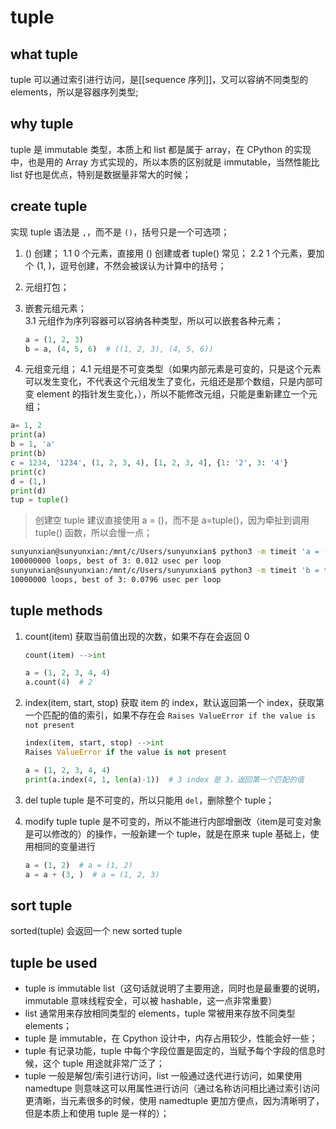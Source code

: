 # tuple

## what tuple

tuple 可以通过索引进行访问，是[[sequence 序列]]，又可以容纳不同类型的 elements，所以是容器序列类型;

## why tuple

tuple 是 immutable 类型，本质上和 list 都是属于 array，在 CPython 的实现中，也是用的 Array 方式实现的，所以本质的区别就是 immutable，当然性能比 list 好也是优点，特别是数据量非常大的时候；

## create tuple

实现 tuple 语法是 `,`，而不是 `()`，括号只是一个可选项；

1. () 创建；
    1.1 0 个元素，直接用 () 创建或者 tuple() 常见；
    2.2 1 个元素，要加个 (1, )，逗号创建，不然会被误认为计算中的括号；

2. 元组打包；

3. 嵌套元组元素；  
    3.1 元组作为序列容器可以容纳各种类型，所以可以嵌套各种元素；

    ```python
    a = (1, 2, 3)
    b = a, (4, 5, 6)  # ((1, 2, 3), (4, 5, 6))
    ```

4. 元组变元组；
  4.1 元组是不可变类型（如果内部元素是可变的，只是这个元素可以发生变化，不代表这个元组发生了变化，元组还是那个数组，只是内部可变 element 的指针发生变化，），所以不能修改元组，只能是重新建立一个元组；

  ```python
  a= 1, 2
  print(a)
  b = 1, 'a'
  print(b)
  c = 1234, '1234', (1, 2, 3, 4), [1, 2, 3, 4], {1: '2', 3: '4'}
  print(c)
  d = (1,)
  print(d)
  tup = tuple()
```

> 创建空 tuple 建议直接使用 a = ()，而不是 a=tuple()，因为牵扯到调用 tuple() 函数，所以会慢一点；

```bash
sunyunxian@sunyunxian:/mnt/c/Users/sunyunxian$ python3 -m timeit 'a = ()'
100000000 loops, best of 3: 0.012 usec per loop
sunyunxian@sunyunxian:/mnt/c/Users/sunyunxian$ python3 -m timeit 'b = tuple()'
10000000 loops, best of 3: 0.0796 usec per loop
```

## tuple methods

1. count(item)
    获取当前值出现的次数，如果不存在会返回 0

    ```python
    count(item) -->int

    a = (1, 2, 3, 4, 4)
    a.count(4)  # 2
    ```

2. index(item, start, stop)
    获取 item 的 index，默认返回第一个 index，获取第一个匹配的值的索引，如果不存在会  `Raises ValueError if the value is not present`

    ```python
    index(item, start, stop) -->int
    Raises ValueError if the value is not present

    a = (1, 2, 3, 4, 4)
    print(a.index(4, 1, len(a)-1))  # 3 index 是 3，返回第一个匹配的值
    ```

3. del tuple
    tuple 是不可变的，所以只能用 `del`，删除整个 tuple；

4. modify tuple
tuple 是不可变的，所以不能进行内部增删改（item是可变对象是可以修改的）的操作，一般新建一个 tuple，就是在原来 tuple 基础上，使用相同的变量进行

    ```python
    a = (1, 2)  # a = (1, 2)
    a = a + (3, )  # a = (1, 2, 3)
    ```

## sort tuple

sorted(tuple) 会返回一个 new sorted tuple

## tuple be used

- tuple is immutable list（这句话就说明了主要用途，同时也是最重要的说明，immutable 意味线程安全，可以被 hashable，这一点非常重要）
- list 通常用来存放相同类型的 elements，tuple 常被用来存放不同类型 elements；
- tuple 是 immutable，在 Cpython 设计中，内存占用较少，性能会好一些；
- tuple 有记录功能，tuple 中每个字段位置是固定的，当赋予每个字段的信息时候，这个 tuple 用途就非常广泛了；
- tuple 一般是解包/索引进行访问，list 一般通过迭代进行访问，如果使用 namedtupe 则意味这可以用属性进行访问（通过名称访问相比通过索引访问更清晰，当元素很多的时候，使用 namedtuple 更加方便点，因为清晰明了，但是本质上和使用 tuple 是一样的）；
